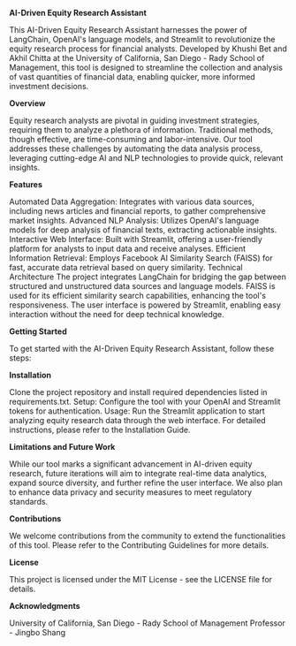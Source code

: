 **AI-Driven Equity Research Assistant**

This AI-Driven Equity Research Assistant harnesses the power of LangChain, OpenAI's language models, and Streamlit to revolutionize the equity research process for financial analysts. Developed by Khushi Bet and Akhil Chitta at the University of California, San Diego - Rady School of Management, this tool is designed to streamline the collection and analysis of vast quantities of financial data, enabling quicker, more informed investment decisions.

**Overview**

Equity research analysts are pivotal in guiding investment strategies, requiring them to analyze a plethora of information. Traditional methods, though effective, are time-consuming and labor-intensive. Our tool addresses these challenges by automating the data analysis process, leveraging cutting-edge AI and NLP technologies to provide quick, relevant insights.

**Features**

Automated Data Aggregation: Integrates with various data sources, including news articles and financial reports, to gather comprehensive market insights.
Advanced NLP Analysis: Utilizes OpenAI's language models for deep analysis of financial texts, extracting actionable insights.
Interactive Web Interface: Built with Streamlit, offering a user-friendly platform for analysts to input data and receive analyses.
Efficient Information Retrieval: Employs Facebook AI Similarity Search (FAISS) for fast, accurate data retrieval based on query similarity.
Technical Architecture
The project integrates LangChain for bridging the gap between structured and unstructured data sources and language models. FAISS is used for its efficient similarity search capabilities, enhancing the tool's responsiveness. The user interface is powered by Streamlit, enabling easy interaction without the need for deep technical knowledge.

**Getting Started**

To get started with the AI-Driven Equity Research Assistant, follow these steps:

**Installation**

Clone the project repository and install required dependencies listed in requirements.txt.
Setup: Configure the tool with your OpenAI and Streamlit tokens for authentication.
Usage: Run the Streamlit application to start analyzing equity research data through the web interface.
For detailed instructions, please refer to the Installation Guide.

**Limitations and Future Work**

While our tool marks a significant advancement in AI-driven equity research, future iterations will aim to integrate real-time data analytics, expand source diversity, and further refine the user interface. We also plan to enhance data privacy and security measures to meet regulatory standards.

**Contributions**

We welcome contributions from the community to extend the functionalities of this tool. Please refer to the Contributing Guidelines for more details.

**License**

This project is licensed under the MIT License - see the LICENSE file for details.

**Acknowledgments**

University of California, San Diego - Rady School of Management
Professor - Jingbo Shang
